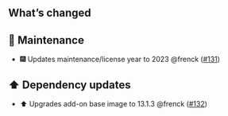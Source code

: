## What’s changed

## 🧰 Maintenance

- 🎆 Updates maintenance/license year to 2023 @frenck ([#131](https://github.com/hassio-addons/addon-ftp/pull/131))

## ⬆️ Dependency updates

- ⬆️ Upgrades add-on base image to 13.1.3 @frenck ([#132](https://github.com/hassio-addons/addon-ftp/pull/132))
